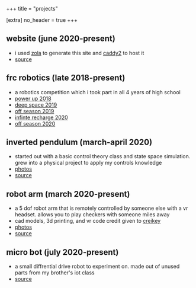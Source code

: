 +++
title = "projects"

[extra]
no_header = true
+++

## website (june 2020-present)
- i used [zola][zola] to generate this site and [caddy2][caddy] to host it
- [source][website_source]

## frc robotics (late 2018-present)
- a robotics competition which i took part in all 4 years of high school
- [power up 2018][frc_2018]
- [deep space 2019][frc_2019]
- [off season 2019][frc_offseason_2019]
- [infinte recharge 2020][frc_2020]
- [off season 2020][frc_offseason_2020]

## inverted pendulum (march-april 2020)
- started out with a basic control theory class and state space simulation. grew into a physical project to apply my controls knowledge
- [photos][inverted_pendulum_photos]
- [source][inverted_pendulum_source]

## robot arm (march 2020-present)
- a 5 dof robot arm that is remotely controlled by someone else with a vr headset. allows you to play checkers with someone miles away
- cad models, 3d printing, and vr code credit given to [creikey][cameron_github] 
- [photos][robot_arm_photos]
- [source][robot_arm_source]

## micro bot (july 2020-present)
- a small diffrential drive robot to experiment on. made out of unused parts from my brother's iot class
- [source][micro_bot_source]


[website_source]: https://github.com/ruwix/pauker.org
[zola]: https://www.getzola.org/
[caddy]: https://caddyserver.com/v2

[frc_2018]: https://github.com/ruwix/PowerUp2018
[frc_2019]: https://github.com/ruwix/DeepSpace2019
[frc_offseason_2019]: https://github.com/ruwix/offseason2019
[frc_2020]: https://github.com/ruwix/infiniterecharge2020
[frc_offseason_2020]: https://github.com/ruwix/offseason2020

[inverted_pendulum_photos]: https://photos.app.goo.gl/qtX3WoVUpqstEtDF8
[inverted_pendulum_source]: https://github.com/ruwix/invertedpendulum

[cameron_github]: https://github.com/creikey
[robot_arm_photos]: https://photos.app.goo.gl/Up1a8rSgz5X1t7aCA
[robot_arm_source]: https://github.com/ruwix/arm19

[micro_bot_photos]: https://pauker.org/404.html
[micro_bot_source]: https://github.com/ruwix/microbot

